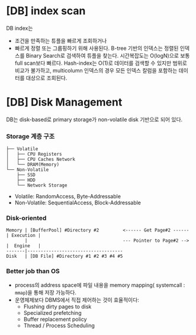 # [DB] index scan
DB index는 
- 조건을 만족하는 튜플을 빠르게 조회하거나
- 빠르게 정렬 또는 그룹핑하기 위해 사용된다.
B-tree 기반의 인덱스는 정렬된 인덱스를 Binary Search로 검색하여 튜플을 찾는다. 시간복잡도는 O(logN)으로 보통 full scan보다 빠르다.
Hash-index는 O(1)로 데이터를 검색할 수 있지만 범위로 비교가 불가하고, multicolumn 인덱스의 경우 모든 인덱스 칼럼을 포함하는 데이터를 대상으로 조회된다.
# [DB] Disk Management
DB는 disk-based로 primary storage가 non-volatile disk 기반으로 되어 있다.

### Storage 계층 구조
```
├── Volatile
│   ├── CPU Registers
│   ├── CPU Caches Network
│   └── DRAM(Memory)
└── Non-Volatile
    ├── SSD
    ├── HDD
    └── Network Storage
```
- Volatile: RandomAccess, Byte-Addressable
- Non-Volatile: SequentialAccess, Block-Addressable

### Disk-oriented
```             
Memory | [BufferPool] #Directory #2         <------ Get Page#2 ------ | Execution |
       |                                    --- Pointer to Page#2 --> |  Engine   |
-------|------------------------------------
Disk   | [DB File] #Directory #1 #2 #3 #4 #5
```

### Better job than OS
- process의 address space에 파일 내용을 memory mapping( systemcall : `mmap`)을 통해 저장 가능하다.
- 운영체제보다 DBMS에서 직접 제어하는 것이 효율적이다:
    - Flushing dirty pages to disk
    - Specialized prefetching
    - Buffer replacement policy
    - Thread / Process Scheduling
